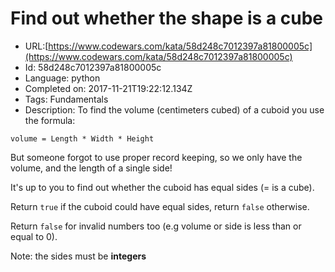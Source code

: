 # Find out whether the shape is a cube

 - URL:[https://www.codewars.com/kata/58d248c7012397a81800005c](https://www.codewars.com/kata/58d248c7012397a81800005c)
 - Id: 58d248c7012397a81800005c
 - Language: python
 - Completed on: 2017-11-21T19:22:12.134Z
 - Tags: Fundamentals
 - Description:
To find the volume (centimeters cubed) of a cuboid you use the formula:

```volume = Length * Width * Height```
    
But someone forgot to use proper record keeping, so we only have the volume, and the length of a single side!

It's up to you to find out whether the cuboid has equal sides (= is a cube).

Return `true` if the cuboid could have equal sides, return `false` otherwise.

Return `false` for invalid numbers too (e.g volume or side is less than or equal to 0).

Note: the sides must be **integers**
